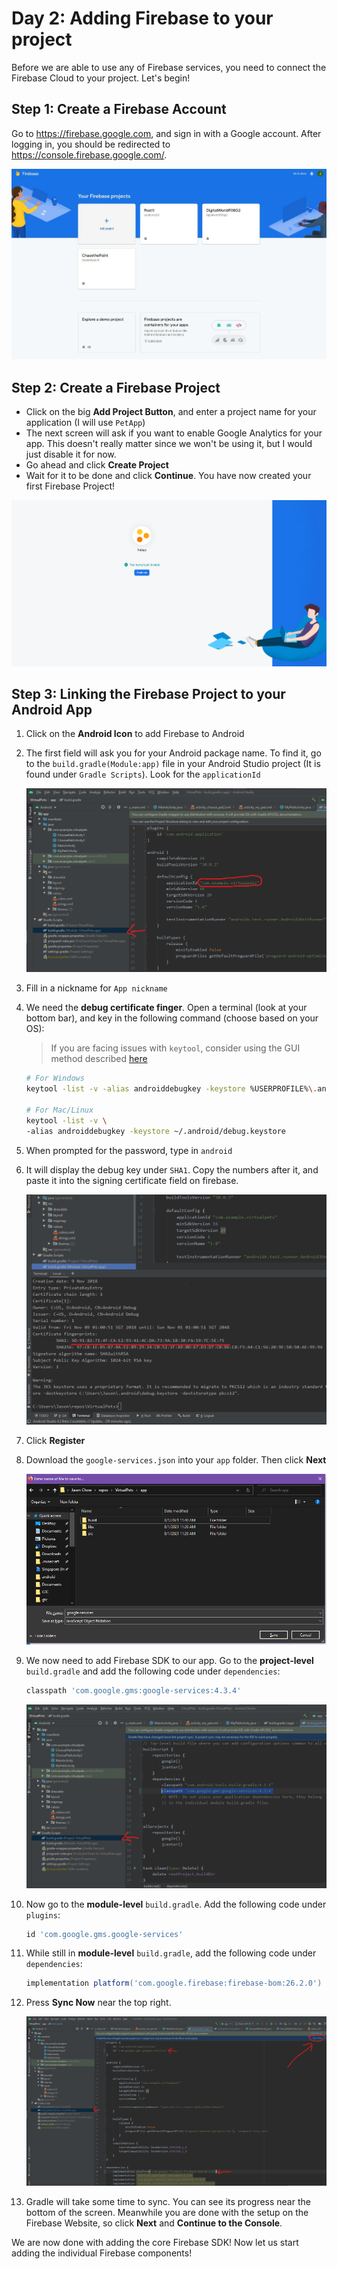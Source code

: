 # Day 2: Adding Firebase to your project

Before we are able to use any of Firebase services, you need to connect the Firebase Cloud to your project. Let's begin!

## Step 1: Create a Firebase Account

Go to <https://firebase.google.com>, and sign in with a Google account. After logging in, you should be redirected to <https://console.firebase.google.com/>. 

![](../../imgs/gtc/android/firebase_auth_add_project.jpg)


## Step 2: Create a Firebase Project

- Click on the big **Add Project Button**, and enter a project name for your application (I will use `PetApp`)
- The next screen will ask if you want to enable Google Analytics for your app. This doesn't really matter since we won't be using it, but I would just disable it for now.
- Go ahead and click **Create Project**
- Wait for it to be done and click **Continue**. You have now created your first Firebase Project!

![](../../imgs/gtc/android/firebase_project_created.png)

## Step 3: Linking the Firebase Project to your Android App

1. Click on the **Android Icon** to add Firebase to Android
2. The first field will ask you for your Android package name. To find it, go to the `build.gradle(Module:app)` file in your Android Studio project (It is found under `Gradle Scripts`). Look for the `applicationId`

    ![](../../imgs/gtc/android/package_id.png)

3. Fill in a nickname for `App nickname`
4. We need the **debug certificate finger**. Open a terminal (look at your bottom bar), and key in the following command (choose based on your OS):

    > If you are facing issues with `keytool`, consider using the GUI method described [here](https://stackoverflow.com/a/33479550/10696773) 

    ```bash
    # For Windows
    keytool -list -v -alias androiddebugkey -keystore %USERPROFILE%\.android\debug.keystore

    # For Mac/Linux
    keytool -list -v \
    -alias androiddebugkey -keystore ~/.android/debug.keystore
    ```

5. When prompted for the password, type in `android`
6. It will display the debug key under `SHA1`. Copy the numbers after it, and paste it into the signing certificate field on firebase.

    ![](../../imgs/gtc/android/debug_key.png)

7. Click **Register**
8. Download the `google-services.json` into your `app` folder. Then click **Next**

    ![](../../imgs/gtc/android/google_services_json.png)

9. We now need to add Firebase SDK to our app. Go to the **project-level** `build.gradle` and add the following code under `dependencies`:

    ```groovy
    classpath 'com.google.gms:google-services:4.3.4'
    ```

    ![](../../imgs/gtc/android/firebase_sdk_project_dependency.png)

10. Now go to the **module-level** `build.gradle`. Add the following code under `plugins`:

    ```groovy
    id 'com.google.gms.google-services'
    ```

11. While still in **module-level** `build.gradle`, add the following code under `dependencies`:

    ```groovy
    implementation platform('com.google.firebase:firebase-bom:26.2.0')
    ```

12. Press **Sync Now** near the top right.

    ![](../../imgs/gtc/android/firebase_sdk_module_dependency.png)

13. Gradle will take some time to sync. You can see its progress near the bottom of the screen. Meanwhile you are done with the setup on the Firebase Website, so click **Next** and **Continue to the Console**.

We are now done with adding the core Firebase SDK! Now let us start adding the individual Firebase components!